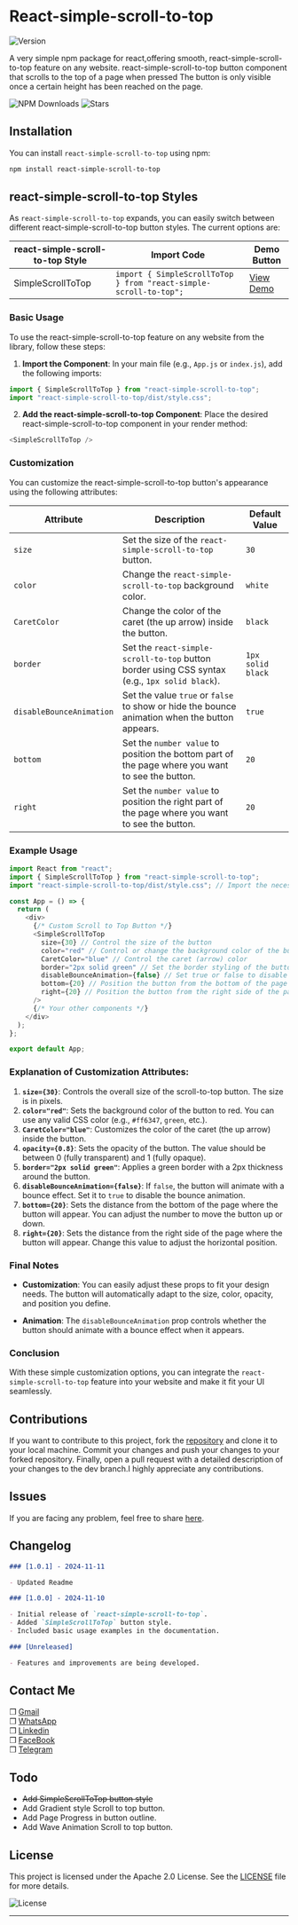# React-simple-scroll-to-top

![Version](https://img.shields.io/npm/v/react-simple-scroll-to-top.svg)

A very simple npm package for react,offering smooth, react-simple-scroll-to-top feature on any website. react-simple-scroll-to-top button component that scrolls to the top of a page when pressed
The button is only visible once a certain height has been reached on the page.

<!-- ![Project Logo](./logo.png) -->

![NPM Downloads](https://img.shields.io/npm/dt/react-simple-scroll-to-top.svg) ![Stars](https://img.shields.io/github/stars/arafatrahat94/react-simple-scroll-to-top.svg?style=social)

## Installation

You can install `react-simple-scroll-to-top` using npm:

```bash
npm install react-simple-scroll-to-top
```

## react-simple-scroll-to-top Styles

As `react-simple-scroll-to-top` expands, you can easily switch between different react-simple-scroll-to-top button styles. The current options are:

| react-simple-scroll-to-top Style | Import Code                                                       | Demo Button                                                                    |
| -------------------------------- | ----------------------------------------------------------------- | ------------------------------------------------------------------------------ |
| SimpleScrollToTop                | `import { SimpleScrollToTop } from "react-simple-scroll-to-top";` | [View Demo](<./src/Shared/Components/WhiteSimple/Untitled%20design%20(1).png>) |

### Basic Usage

To use the react-simple-scroll-to-top feature on any website from the library, follow these steps:

1. **Import the Component**: In your main file (e.g., `App.js` or `index.js`), add the following imports:

```javascript
import { SimpleScrollToTop } from "react-simple-scroll-to-top";
import "react-simple-scroll-to-top/dist/style.css";
```

2. **Add the react-simple-scroll-to-top Component**: Place the desired react-simple-scroll-to-top component in your render method:

```javascript
<SimpleScrollToTop />
```

### Customization

You can customize the react-simple-scroll-to-top button's appearance using the following attributes:

| Attribute                | Description                                                                                      | Default Value     |
| ------------------------ | ------------------------------------------------------------------------------------------------ | ----------------- |
| `size`                   | Set the size of the `react-simple-scroll-to-top` button.                                         | `30`              |
| `color`                  | Change the `react-simple-scroll-to-top` background color.                                        | `white`           |
| `CaretColor`             | Change the color of the caret (the up arrow) inside the button.                                  | `black`           |
| `border`                 | Set the `react-simple-scroll-to-top` button border using CSS syntax (e.g., `1px solid black`).   | `1px solid black` |
| `disableBounceAnimation` | Set the value `true` or `false` to show or hide the bounce animation when the button appears.    | `true`            |
| `bottom`                 | Set the `number value` to position the bottom part of the page where you want to see the button. | `20`              |
| `right`                  | Set the `number value` to position the right part of the page where you want to see the button.  | `20`              |

### Example Usage

```javascript
import React from "react";
import { SimpleScrollToTop } from "react-simple-scroll-to-top";
import "react-simple-scroll-to-top/dist/style.css"; // Import the necessary CSS

const App = () => {
  return (
    <div>
      {/* Custom Scroll to Top Button */}
      <SimpleScrollToTop
        size={30} // Control the size of the button
        color="red" // Control or change the background color of the button
        CaretColor="blue" // Control the caret (arrow) color
        border="2px solid green" // Set the border styling of the button
        disableBounceAnimation={false} // Set true or false to disable the bounce animation
        bottom={20} // Position the button from the bottom of the page
        right={20} // Position the button from the right side of the page
      />
      {/* Your other components */}
    </div>
  );
};

export default App;
```

### Explanation of Customization Attributes:

1. **`size={30}`**: Controls the overall size of the scroll-to-top button. The size is in pixels.
2. **`color="red"`**: Sets the background color of the button to red. You can use any valid CSS color (e.g., `#ff6347`, `green`, etc.).
3. **`CaretColor="blue"`**: Customizes the color of the caret (the up arrow) inside the button.
4. **`opacity={0.8}`**: Sets the opacity of the button. The value should be between 0 (fully transparent) and 1 (fully opaque).
5. **`border="2px solid green"`**: Applies a green border with a 2px thickness around the button.
6. **`disableBounceAnimation={false}`**: If `false`, the button will animate with a bounce effect. Set it to `true` to disable the bounce animation.
7. **`bottom={20}`**: Sets the distance from the bottom of the page where the button will appear. You can adjust the number to move the button up or down.
8. **`right={20}`**: Sets the distance from the right side of the page where the button will appear. Change this value to adjust the horizontal position.

### Final Notes

- **Customization**: You can easily adjust these props to fit your design needs. The button will automatically adapt to the size, color, opacity, and position you define.
<!-- - **Styling**: The button uses Tailwind CSS classes for its base styling. You can modify or extend the Tailwind classes for further customization. -->
- **Animation**: The `disableBounceAnimation` prop controls whether the button should animate with a bounce effect when it appears.

### Conclusion

With these simple customization options, you can integrate the `react-simple-scroll-to-top` feature into your website and make it fit your UI seamlessly.

## Contributions

If you want to contribute to this project, fork the [repository](https://github.com/arafatrahat94/react-simple-scroll-to-top) and clone it to your local machine. Commit your changes and push your changes to your forked repository. Finally, open a pull request with a detailed description of your changes to the dev branch.I highly appreciate any contributions.

## Issues

If you are facing any problem, feel free to share [here](https://github.com/arafatrahat94/react-simple-scroll-to-top/issues).

## Changelog

```markdown
### [1.0.1] - 2024-11-11

- Updated Readme

### [1.0.0] - 2024-11-10

- Initial release of `react-simple-scroll-to-top`.
- Added `SimpleScrollToTop` button style.
- Included basic usage examples in the documentation.

### [Unreleased]

- Features and improvements are being developed.
```

## Contact Me

❒ [Gmail](mailto:arafatrahat94@gmail.com) <br>
❒ [WhatsApp](https://wa.me/+8801980389400) <br>
❒ [Linkedin](https://www.linkedin.com/in/MdArafathHossain)<br>
❒ [FaceBook](https://www.facebook.com/md.arafathhossainrahat)<br>
❒ [Telegram](https://t.me/ArafathSensei94)

## Todo

- ~~Add SimpleScrollToTop button style~~
- Add Gradient style Scroll to top button.
- Add Page Progress in button outline.
- Add Wave Animation Scroll to top button.

## License

This project is licensed under the Apache 2.0 License. See the [LICENSE](LICENSE) file for more details.

![License](https://img.shields.io/badge/license-Apache%202.0-brightgreen.svg)

---
